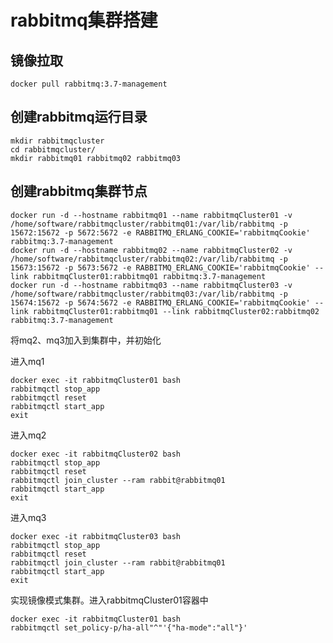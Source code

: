 # rabbitmq集群搭建

## 镜像拉取

`docker pull rabbitmq:3.7-management`

## 创建rabbitmq运行目录

```text
mkdir rabbitmqcluster
cd rabbitmqcluster/
mkdir rabbitmq01 rabbitmq02 rabbitmq03
```

## 创建rabbitmq集群节点

```text
docker run -d --hostname rabbitmq01 --name rabbitmqCluster01 -v /home/software/rabbitmqcluster/rabbitmq01:/var/lib/rabbitmq -p 15672:15672 -p 5672:5672 -e RABBITMQ_ERLANG_COOKIE='rabbitmqCookie' rabbitmq:3.7-management
docker run -d --hostname rabbitmq02 --name rabbitmqCluster02 -v /home/software/rabbitmqcluster/rabbitmq02:/var/lib/rabbitmq -p 15673:15672 -p 5673:5672 -e RABBITMQ_ERLANG_COOKIE='rabbitmqCookie' --link rabbitmqCluster01:rabbitmq01 rabbitmq:3.7-management
docker run -d --hostname rabbitmq03 --name rabbitmqCluster03 -v /home/software/rabbitmqcluster/rabbitmq03:/var/lib/rabbitmq -p 15674:15672 -p 5674:5672 -e RABBITMQ_ERLANG_COOKIE='rabbitmqCookie' --link rabbitmqCluster01:rabbitmq01 --link rabbitmqCluster02:rabbitmq02 rabbitmq:3.7-management 
```

将mq2、mq3加入到集群中，并初始化

进入mq1

```text
docker exec -it rabbitmqCluster01 bash
rabbitmqctl stop_app
rabbitmqctl reset
rabbitmqctl start_app
exit
```

进入mq2

```text
docker exec -it rabbitmqCluster02 bash
rabbitmqctl stop_app
rabbitmqctl reset
rabbitmqctl join_cluster --ram rabbit@rabbitmq01
rabbitmqctl start_app
exit
```

进入mq3

```text
docker exec -it rabbitmqCluster03 bash
rabbitmqctl stop_app
rabbitmqctl reset
rabbitmqctl join_cluster --ram rabbit@rabbitmq01
rabbitmqctl start_app
exit
```

实现镜像模式集群。进入rabbitmqCluster01容器中

```text
docker exec -it rabbitmqCluster01 bash
rabbitmqctl set_policy-p/ha-all"^"'{"ha-mode":"all"}'
```



